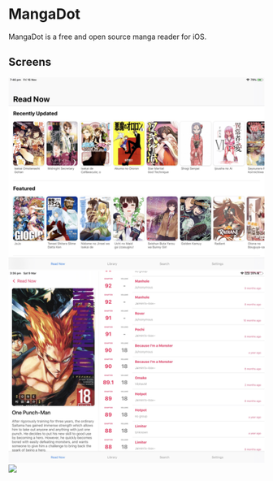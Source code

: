 # MangaDot
MangaDot is a free and open source manga reader for iOS.

## Screens
![](Demo/demo3.jpg)
![](Demo/demo2.jpg)
![](Demo/demo1.gif)